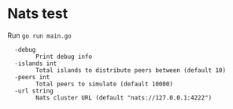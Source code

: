 # Nats test

Run `go run main.go`

```
  -debug
    	Print debug info
  -islands int
    	Total islands to distribute peers between (default 10)
  -peers int
    	Total peers to simulate (default 10000)
  -url string
    	Nats cluster URL (default "nats://127.0.0.1:4222")
```
